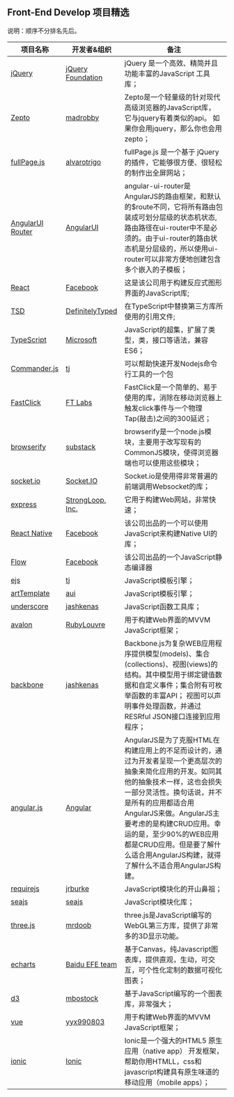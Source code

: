 ## Front-End Develop 项目精选

说明：顺序不分排名先后。

项目名称 |开发者&组织 | 备注
---- | ---- | ----
[jQuery](https://github.com/jquery/jquery) | [jQuery Foundation](https://github.com/jquery) | jQuery 是一个高效、精简并且功能丰富的JavaScript 工具库；
[Zepto](https://github.com/madrobby/zepto/) | [madrobby](https://github.com/madrobby) | Zepto是一个轻量级的针对现代高级浏览器的JavaScript库， 它与jquery有着类似的api。 如果你会用jquery，那么你也会用zepto；
[fullPage.js](https://github.com/alvarotrigo/fullPage.js) | [alvarotrigo](https://github.com/alvarotrigo)| fullPage.js 是一个基于 jQuery 的插件，它能够很方便、很轻松的制作出全屏网站；
[AngularUI Router](https://github.com/angular-ui/ui-router) | [AngularUI](https://github.com/angular-ui) | angular-ui-router是AngularJS的路由框架，和默认的$route不同，它将所有路由包装成可划分层级的状态机状态,路由路径在ui-router中不是必须的。由于ui-router的路由状态机是分层级的，所以使用ui-router可以非常方便地创建包含多个嵌入的子模板；
[React](https://github.com/facebook/react) | [Facebook](https://github.com/facebook)| 这是该公司用于构建反应式图形界面的JavaScript库;
[TSD](https://github.com/DefinitelyTyped/tsd) | [DefinitelyTyped](https://github.com/DefinitelyTyped)| 在TypeScript中替换第三方库所使用的引用文件;
[TypeScript](https://github.com/Microsoft/TypeScript) | [Microsoft](https://github.com/Microsoft)| JavaScript的超集，扩展了类型，类，接口等语法，兼容ES6；
[Commander.js](https://github.com/tj/commander.js) | [tj](https://github.com/tj)| 可以帮助快速开发Nodejs命令行工具的一个包
[FastClick](https://github.com/ftlabs/fastclick) | [FT Labs](https://github.com/ftlabs) | FastClick是一个简单的、易于使用的库，消除在移动浏览器上触发click事件与一个物理Tap(敲击)之间的300延迟；
[browserify](https://github.com/substack/node-browserify) | [substack](https://github.com/substack)| browserify是一个node.js模块，主要用于改写现有的CommonJS模块，使得浏览器端也可以使用这些模块；
[socket.io](https://github.com/socketio/socket.io) | [Socket.IO](https://github.com/socketio) | Socket.io是使用得非常普遍的前端调用Websocket的库；
[express](https://github.com/strongloop/express) | [StrongLoop, Inc.](https://github.com/strongloop) | 它用于构建Web网站，非常快速；
[React Native](https://github.com/facebook/react-native) | [Facebook](https://github.com/facebook) | 该公司出品的一个可以使用JavaScript来构建Native UI的库；
[Flow](https://github.com/facebook/flow) | [Facebook](https://github.com/facebook)| 该公司出品的一个JavaScript静态编译器
[ejs](https://github.com/tj/ejs) | [tj](https://github.com/tj) | JavaScript模板引擎；
[artTemplate](https://github.com/aui/artTemplate) | [aui](https://github.com/aui) | JavaScript模板引擎；
[underscore](https://github.com/jashkenas/underscore) | [jashkenas](https://github.com/jashkenas)| JavaScript函数工具库；
[avalon](https://github.com/RubyLouvre/avalon) | [RubyLouvre](https://github.com/RubyLouvre) | 用于构建Web界面的MVVM JavaScript框架；
[backbone](https://github.com/jashkenas/backbone) | [jashkenas](https://github.com/jashkenas) | Backbone.js为复杂WEB应用程序提供模型(models)、集合(collections)、视图(views)的结构。其中模型用于绑定键值数据和自定义事件；集合附有可枚举函数的丰富API； 视图可以声明事件处理函数，并通过RESRful JSON接口连接到应用程序；
[angular.js](https://github.com/angular/angular.js) | [Angular](https://github.com/angular) | AngularJS是为了克服HTML在构建应用上的不足而设计的，通过为开发者呈现一个更高层次的抽象来简化应用的开发。如同其他的抽象技术一样，这也会损失一部分灵活性。换句话说，并不是所有的应用都适合用AngularJS来做。AngularJS主要考虑的是构建CRUD应用。幸运的是，至少90%的WEB应用都是CRUD应用。但是要了解什么适合用AngularJS构建，就得了解什么不适合用AngularJS构建。
[requirejs](https://github.com/jrburke/requirejs)| [jrburke](https://github.com/jrburke) | JavaScript模块化的开山鼻祖；
[seajs](https://github.com/seajs/seajs)| [seajs](https://github.com/seajs) |JavaScript模块化库；
[three.js](https://github.com/mrdoob/three.js) | [mrdoob](https://github.com/mrdoob)| three.js是JavaScript编写的WebGL第三方库，提供了非常多的3D显示功能。
[echarts](https://github.com/ecomfe/echarts) | [Baidu EFE team](https://github.com/ecomfe) | 基于Canvas，纯Javascript图表库，提供直观，生动，可交互，可个性化定制的数据可视化图表；
[d3](https://github.com/mbostock/d3) | [mbostock](https://github.com/mbostock)|基于JavaScript编写的一个图表库，非常强大；
[vue](https://github.com/yyx990803/vue) | [yyx990803](https://github.com/yyx990803) | 用于构建Web界面的MVVM JavaScript框架；
[ionic](https://github.com/driftyco/ionic) | [Ionic](https://github.com/driftyco)| Ionic是一个强大的HTML5 原生应用（native app） 开发框架，帮助你用HTMLL，css和javascript构建具有原生味道的移动应用（mobile apps）；
